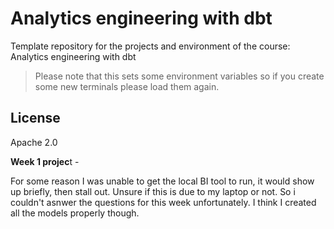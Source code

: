# Analytics engineering with dbt

Template repository for the projects and environment of the course: Analytics engineering with dbt

> Please note that this sets some environment variables so if you create some new terminals please load them again.

## License

Apache 2.0


**Week 1 projec**t - 

For some reason I was unable to get the local BI tool to run, it would show up briefly, then stall out. Unsure if this is due to my laptop or not. So i couldn't asnwer the questions for this week unfortunately. I think I created all the models properly though.

